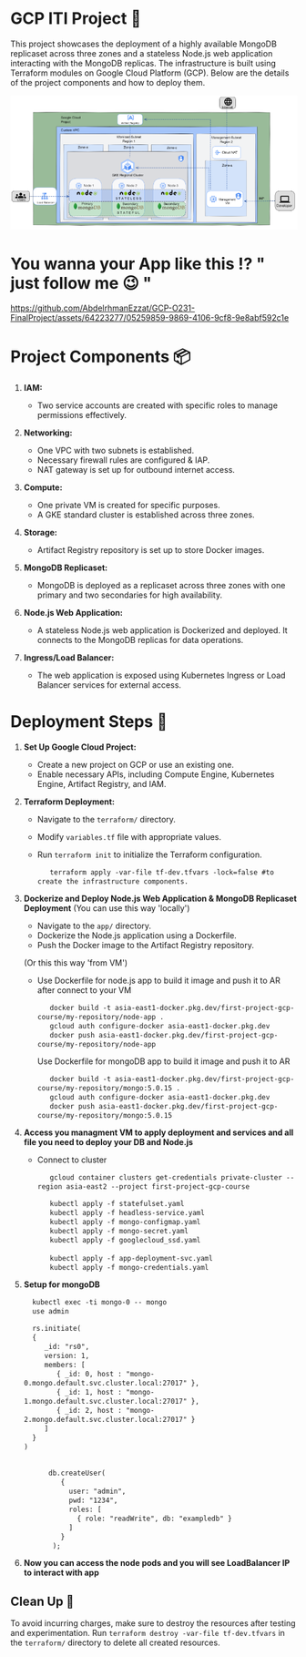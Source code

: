 # GCP ITI Project 🎯

This project showcases the deployment of a highly available MongoDB replicaset across three zones and a stateless Node.js web application interacting with the MongoDB replicas. The infrastructure is built using Terraform modules on Google Cloud Platform (GCP). Below are the details of the project components and how to deploy them.

![Alt text](image.png)

# You wanna your App like this   ⁉️ " just follow me 😉 "
https://github.com/AbdelrhmanEzzat/GCP-O231-FinalProject/assets/64223277/05259859-9869-4106-9cf8-9e8abf592c1e

# Project Components 📦

1. **IAM:**
   - Two service accounts are created with specific roles to manage permissions effectively.

2. **Networking:**
   - One VPC with two subnets is established.
   - Necessary firewall rules are configured & IAP.
   - NAT gateway is set up for outbound internet access.

3. **Compute:**
   - One private VM is created for specific purposes.
   - A GKE standard cluster is established across three zones.

4. **Storage:**
   - Artifact Registry repository is set up to store Docker images.

5. **MongoDB Replicaset:**
   - MongoDB is deployed as a replicaset across three zones with one primary and two secondaries for high availability.

6. **Node.js Web Application:**
   - A stateless Node.js web application is Dockerized and deployed. It connects to the MongoDB replicas for data operations.

7. **Ingress/Load Balancer:**
   - The web application is exposed using Kubernetes Ingress or Load Balancer services for external access.

# Deployment Steps 🚀

1. **Set Up Google Cloud Project:**
   - Create a new project on GCP or use an existing one.
   - Enable necessary APIs, including Compute Engine, Kubernetes Engine, Artifact Registry, and IAM.

2. **Terraform Deployment:**
 
   - Navigate to the `terraform/` directory.
   - Modify `variables.tf` file with appropriate values.
   - Run `terraform init` to initialize the Terraform configuration.

      ```
         terraform apply -var-file tf-dev.tfvars -lock=false #to create the infrastructure components.
      ```
      
3. **Dockerize and Deploy Node.js Web Application & MongoDB Replicaset Deployment**
   (You can use this way 'locally')
   - Navigate to the `app/` directory.
   - Dockerize the Node.js application using a Dockerfile.
   - Push the Docker image to the Artifact Registry repository.

   (Or this this way 'from VM')
   -  Use Dockerfile for node.js app to build it image and push it to AR after connect to your VM

      ```
         docker build -t asia-east1-docker.pkg.dev/first-project-gcp-course/my-repository/node-app .
         gcloud auth configure-docker asia-east1-docker.pkg.dev
         docker push asia-east1-docker.pkg.dev/first-project-gcp-course/my-repository/node-app
      ```
      Use Dockerfile for mongoDB app to build it image and push it to AR
      ```
         docker build -t asia-east1-docker.pkg.dev/first-project-gcp-course/my-repository/mongo:5.0.15 .
         gcloud auth configure-docker asia-east1-docker.pkg.dev
         docker push asia-east1-docker.pkg.dev/first-project-gcp-course/my-repository/mongo:5.0.15
      ```

4. **Access you managment VM to apply deployment and services and all file you need to deploy your DB and Node.js**

   - Connect to cluster 
      ```
         gcloud container clusters get-credentials private-cluster --region asia-east2 --project first-project-gcp-course
      ```
      ```   
         kubectl apply -f statefulset.yaml 
         kubectl apply -f headless-service.yaml 
         kubectl apply -f mongo-configmap.yaml 
         kubectl apply -f mongo-secret.yaml
         kubectl apply -f googlecloud_ssd.yaml

         kubectl apply -f app-deployment-svc.yaml
         kubectl apply -f mongo-credentials.yaml
      ```
5. **Setup for mongoDB**

    ```
      kubectl exec -ti mongo-0 -- mongo
      use admin
   ```
    
    ```
      rs.initiate(
      {
         _id: "rs0",
         version: 1,
         members: [
            { _id: 0, host : "mongo-0.mongo.default.svc.cluster.local:27017" },
            { _id: 1, host : "mongo-1.mongo.default.svc.cluster.local:27017" },
            { _id: 2, host : "mongo-2.mongo.default.svc.cluster.local:27017" }
         ]
      }
   )
   ```
  
   ```
   
         db.createUser(
            {
              user: "admin",
              pwd: "1234",
              roles: [
                { role: "readWrite", db: "exampledb" }
              ]
            }
          );
   ```
6. **Now you can access the node pods and you will see LoadBalancer IP to interact with app**

## Clean Up 🚮

To avoid incurring charges, make sure to destroy the resources after testing and experimentation. 
Run `terraform destroy -var-file tf-dev.tfvars` in the `terraform/` directory to delete all created resources.



